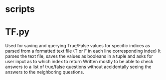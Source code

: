 # scripts
# TF.py
Used for saving and querying True/False values for specific indices as parsed from a formatted text file (T or F in each line corresponding index)
It parses the text file, saves the values as booleans in a tuple and asks for user input as to which index to return
Written mostly to be able to check answers to a list of true/false questions without accidentally seeing the answers to the neighboring questions.
#
